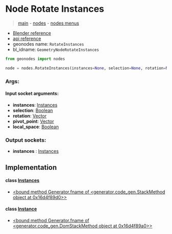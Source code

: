 # Node Rotate Instances

> [main](../structure.md) - [nodes](nodes.md) - [nodes menus](nodes_menus.md)

- [Blender reference](https://docs.blender.org/manual/en/latest/modeling/geometry_nodes/instances/rotate_instances.html)
- [api reference](https://docs.blender.org/api/current/bpy.types.GeometryNodeRotateInstances.html)
- geonodes name: `RotateInstances`
- bl_idname: `GeometryNodeRotateInstances`

```python
from geonodes import nodes

node = nodes.RotateInstances(instances=None, selection=None, rotation=None, pivot_point=None, local_space=None)
```

### Args:

#### Input socket arguments:

- **instances**: [Instances](Instances.md)
- **selection**: [Boolean](Boolean.md)
- **rotation**: [Vector](Vector.md)
- **pivot_point**: [Vector](Vector.md)
- **local_space**: [Boolean](Boolean.md)

### Output sockets:

- **instances** : [Instances](Instances.md)

## Implementation

#### class [Instances](Instances.md)

 - [<bound method Generator.fname of <generator.code_gen.StackMethod object at 0x16d4f89d0>>](Instances.md#rotate)
#### class [Instance](Instance.md)

 - [<bound method Generator.fname of <generator.code_gen.DomStackMethod object at 0x16d4f89a0>>](Instance.md#rotate)

